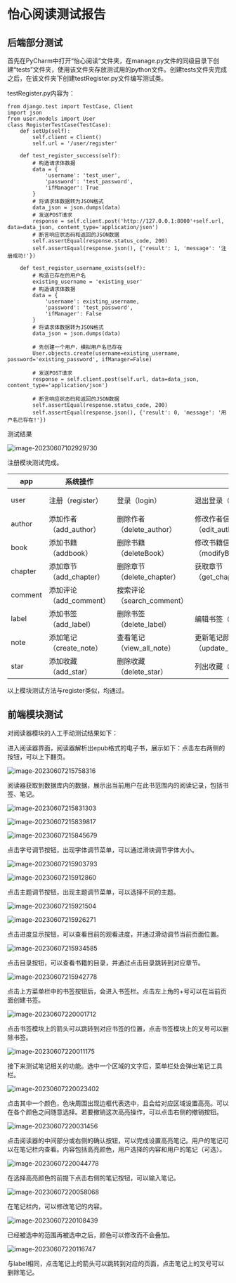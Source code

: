 # 怡心阅读测试报告

## 后端部分测试

首先在PyCharm中打开“怡心阅读”文件夹，在manage.py文件的同级目录下创建“tests”文件夹，使用该文件夹存放测试用的python文件。创建tests文件夹完成之后，在该文件夹下创建testRegister.py文件编写测试类。

testRegister.py内容为：

```
from django.test import TestCase, Client
import json
from user.models import User
class RegisterTestCase(TestCase):
    def setUp(self):
        self.client = Client()
        self.url = '/user/register'

    def test_register_success(self):
        # 构造请求体数据
        data = {
            'username': 'test_user',
            'password': 'test_password',
            'ifManager': True
        }
        # 将请求体数据转为JSON格式
        data_json = json.dumps(data)
        # 发送POST请求
        response = self.client.post('http://127.0.0.1:8000'+self.url, data=data_json, content_type='application/json')
        # 断言响应状态码和返回的JSON数据
        self.assertEqual(response.status_code, 200)
        self.assertEqual(response.json(), {'result': 1, 'message': '注册成功!'})

    def test_register_username_exists(self):
        # 构造已存在的用户名
        existing_username = 'existing_user'
        # 构造请求体数据
        data = {
            'username': existing_username,
            'password': 'test_password',
            'ifManager': False
        }
        # 将请求体数据转为JSON格式
        data_json = json.dumps(data)

        # 先创建一个用户，模拟用户名已存在
        User.objects.create(username=existing_username, password='existing_password', ifManager=False)

        # 发送POST请求
        response = self.client.post(self.url, data=data_json, content_type='application/json')

        # 断言响应状态码和返回的JSON数据
        self.assertEqual(response.status_code, 200)
        self.assertEqual(response.json(), {'result': 0, 'message': '用户名已存在!'})

```

测试结果

![image-20230607102929730](C:\Users\xiahoujing\AppData\Roaming\Typora\typora-user-images\image-20230607102929730.png)

注册模块测试完成。

| app | 系统操作         |               |                    |                            |  |                              |                              |                              |                              |                              |                              |
| ---- | ---------------- | ------------- | ------------------ | -------------------------- | ----------------------- | ---------------------------- | ---- | ---- | ---- | ---- | ---- |
| user | 注册（register） | 登录（login） | 退出登录（logout） | 修改用户信息（modifyUser） | 获取用户信息（getUser） | 获取管理员信息（getManager） |  |  |  |  |  |
| author | 添加作者（add_author） | 删除作者（delete_author） | 修改作者信息（edit_author） | 搜索作者（search_author） |      |      |      |      |      |      |      |
| book | 添加书籍（addbook） | 删除书籍（deleteBook） | 修改书籍信息（modifyBook） | 修改书籍受欢迎度（BookPopularityAdd） | 修改书籍评分（modifyScore） | 通过id获取书籍（getBookById） | 通过author获取书籍（getBookByAuthor） | 通过主要类型获取书籍（getBookByMainType） | 通过两种类型获取书籍（getBookByTwoType） | 关键词搜索书籍（searchBookByKey） | 获取书籍内容（getBookSource） |
| chapter | 添加章节（add_chapter） | 删除章节（delete_chapter） | 获取章节（get_chapter） |      |      |      |      |      |      |      |      |
| comment | 添加评论（add_comment） | 搜索评论（search_comment） |      |      |      |      |      |      |      |      |      |
| label | 添加书签（add_label） | 删除书签（delete_label） | 编辑书签（edit_label） | 搜索书签（search_label） |      |      |      |      |      |      |      |
| note | 添加笔记（create_note） | 查看笔记（view_all_note） | 更新笔记颜色（update_note_color） | 更新笔记内容（update_note_text） | 删除笔记（delete_note） | | | | | | |
| star | 添加收藏（add_star） | 删除收藏（delete_star） | 列出收藏（list_star） |  |  | | | | | | |

以上模块测试方法与register类似，均通过。



## 前端模块测试

对阅读器模块的人工手动测试结果如下：

进入阅读器界面，阅读器解析出epub格式的电子书，展示如下：点击左右两侧的按钮，可以上下翻页。

![image-20230607215758316](./img/image-20230607215758316.png)

阅读器获取到数据库内的数据，展示出当前用户在此书范围内的阅读记录，包括书签、笔记。

![image-20230607215831303](./img/image-20230607215831303.png)

![image-20230607215839817](./img/image-20230607215839817.png)

![image-20230607215845679](./img/image-20230607215845679.png)

点击字号调节按钮，出现字体调节菜单，可以通过滑块调节字体大小。

![image-20230607215903793](./img/image-20230607215903793.png)

![image-20230607215912860](./img/image-20230607215912860.png)

点击主题调节按钮，出现主题调节菜单，可以选择不同的主题。

![image-20230607215921504](./img/image-20230607215921504.png)

![image-20230607215926271](./img/image-20230607215926271.png)

点击进度显示按钮，可以查看目前的观看进度，并通过滑动调节当前页面位置。

![image-20230607215934585](./img/image-20230607215934585.png)

点击目录按钮，可以查看书籍的目录，并通过点击目录跳转到对应章节。

![image-20230607215942778](./img/image-20230607215942778.png)

点击上方菜单栏中的书签按钮后，会进入书签栏。点击左上角的+号可以在当前页面创建书签。

![image-20230607220001712](./img/image-20230607220001712.png)

点击书签模块上的箭头可以跳转到对应书签的位置，点击书签模块上的叉号可以删除书签。

![image-20230607220011175](./img/image-20230607220011175.png)

接下来测试笔记相关的功能。选中一个区域的文字后，菜单栏处会弹出笔记工具栏。

![image-20230607220023402](./img/image-20230607220023402.png)

点击其中一个颜色，色块周围出现边框代表选中，且会给对应区域设置高亮。可以在各个颜色之间随意选择。若要撤销这次高亮操作，可以点击右侧的撤销按钮。

![image-20230607220031456](./img/image-20230607220031456.png)

点击阅读器的中间部分或右侧的确认按钮，可以完成设置高亮笔记。用户的笔记可以在笔记栏内查看。内容包括高亮颜色，用户选择的内容和用户的笔记（可选）。

![image-20230607220044778](./img/image-20230607220044778.png)

在选择高亮颜色的前提下点击右侧的笔记按钮，可以输入笔记。

![image-20230607220058068](./img/image-20230607220058068.png)

在笔记栏内，可以修改笔记的内容。

![image-20230607220108439](./img/image-20230607220108439.png)

已经被选中的范围再被选中之后，颜色可以修改而不会叠加。

![image-20230607220116747](./img/image-20230607220116747.png)

与label相同，点击笔记上的箭头可以跳转到对应的页面，点击笔记上的叉号可以删除笔记。
